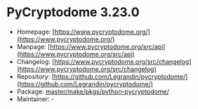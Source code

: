 # PyCryptodome 3.23.0
 - Homepage: [https://www.pycryptodome.org/](https://www.pycryptodome.org/)
 - Manpage: [https://www.pycryptodome.org/src/api](https://www.pycryptodome.org/src/api)
 - Changelog: [https://www.pycryptodome.org/src/changelog](https://www.pycryptodome.org/src/changelog)
 - Repository: [https://github.com/Legrandin/pycryptodome/](https://github.com/Legrandin/pycryptodome/)
 - Package: [master/make/pkgs/python-pycryptodome/](https://github.com/Freetz-NG/freetz-ng/tree/master/make/pkgs/python-pycryptodome/)
 - Maintainer: -

